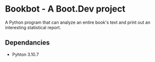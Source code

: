 # Bookbot - A Boot.Dev project

A Python program that can analyze an entire book's text and print out an interesting statistical report.

## Dependancies

- Pyhton 3.10.7
